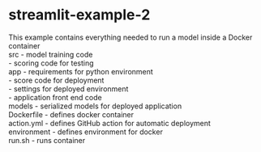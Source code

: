 # streamlit-example-2

This example contains everything needed to run a model inside a Docker container </br>
src - model training code </br>
    - scoring code for testing </br>
app - requirements for python environment </br>
    - score code for deployment </br>
    - settings for deployed environment </br>
    - application front end code </br>
models - serialized models for deployed application </br>
Dockerfile - defines docker container </br>
action.yml - defines GitHub action for automatic deployment  </br>
environment - defines environment for docker </br>
run.sh - runs container </br>
